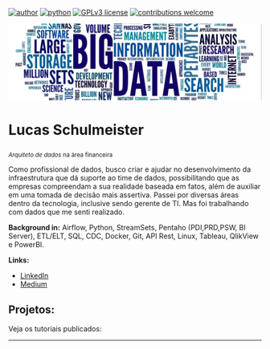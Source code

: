 [![author](https://img.shields.io/badge/author-lucasschulmeister-blue.svg)](https://www.linkedin.com/in/lucasschulmeister) [![python](https://img.shields.io/badge/python-3.7+-blue.svg)](https://www.python.org/downloads/release/python-379/) [![GPLv3 license](https://img.shields.io/badge/License-GPLv3-blue.svg)](http://perso.crans.org/besson/LICENSE.html) [![contributions welcome](https://img.shields.io/badge/contributions-welcome-brightgreen.svg?style=flat)](https://github.com/lucasschulmeister/data_science/issues)

<p align="center">
  <img src="banner.png" >
</p>

# Lucas Schulmeister
<sub>*Arquiteto de dados* na área financeira</sub>

Como profissional de dados, busco criar e ajudar no desenvolvimento da infraestrutura que dá suporte ao time de dados, possibilitando que as empresas compreendam a sua realidade baseada em fatos, além de auxiliar em uma tomada de decisão mais assertiva. Passei por diversas áreas dentro da tecnologia, inclusive sendo gerente de TI. Mas foi trabalhando com dados que me senti realizado.

**Background in:** Airflow, Python, StreamSets, Pentaho (PDI,PRD,PSW, BI Server), ETL/ELT, SQL, CDC, Docker, Git, API Rest, Linux, Tableau, QlikView e PowerBI.

**Links:**
* [LinkedIn](https://www.linkedin.com/in/lucasschulmeister)
* [Medium](https://lucas-schulmeister.medium.com/)


## Projetos:
Veja os tutoriais publicados:


---
